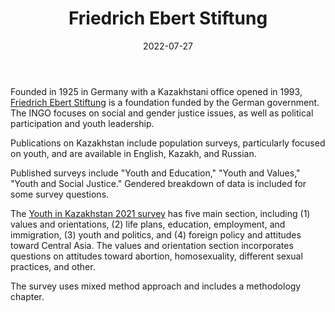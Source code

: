 ﻿---
title: "Friedrich Ebert Stiftung"
linkTitle: "Friedrich Ebert Stiftung"
contributor: ["Aizada Arystanbek"]
date: 2022-07-27
countries: ["Kazakhstan"]
category: ["INGO"]
tags: ["social justice", "leadership", "training"]
date_start: [1993]
date_end: []
data_type: ["survey", "interview", "qualitative", "quantitative", "report"] 
language: ["English", "Kazakh", "Russian"]
updated: 2023-05-26
description: 
  Data portal from the UN Population Fund provides gender-related data across six main components: population, sexual and reproductive health, family planning, education, gender, rights, and human capital, and harmful practices.
---

Founded in 1925 in Germany with a Kazakhstani office opened in 1993, [Friedrich Ebert Stiftung](https://kazakhstan.fes.de/) is a foundation funded by the German government. The INGO focuses on social and gender justice issues, as well as political participation and youth leadership.

Publications on Kazakhstan include population surveys, particularly focused on youth, and are available in English, Kazakh, and Russian. 

Published surveys include "Youth and Education," "Youth and Values," "Youth and Social Justice." Gendered breakdown of data is included for some survey questions. 

The [Youth in Kazakhstan 2021 survey](https://library.fes.de/pdf-files/bueros/kasachstan/18450.pdf) has five main section, including (1) values and orientations, (2) life plans, education, employment, and immigration, (3) youth and politics, and (4) foreign policy and attitudes toward Central Asia. The values and orientation section incorporates questions on attitudes toward abortion, homosexuality, different sexual practices, and other. 

The survey uses mixed method approach and includes a methodology chapter.    
